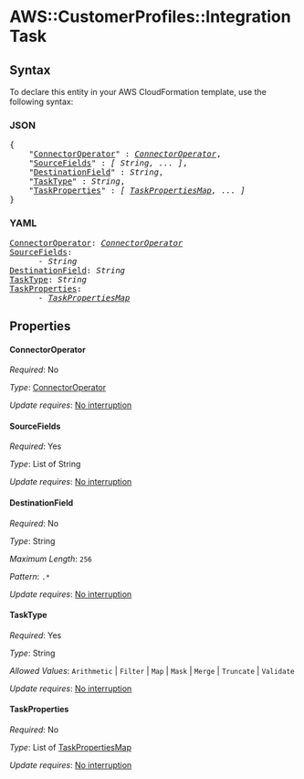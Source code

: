 # AWS::CustomerProfiles::Integration Task

## Syntax

To declare this entity in your AWS CloudFormation template, use the following syntax:

### JSON

<pre>
{
    "<a href="#connectoroperator" title="ConnectorOperator">ConnectorOperator</a>" : <i><a href="connectoroperator.md">ConnectorOperator</a></i>,
    "<a href="#sourcefields" title="SourceFields">SourceFields</a>" : <i>[ String, ... ]</i>,
    "<a href="#destinationfield" title="DestinationField">DestinationField</a>" : <i>String</i>,
    "<a href="#tasktype" title="TaskType">TaskType</a>" : <i>String</i>,
    "<a href="#taskproperties" title="TaskProperties">TaskProperties</a>" : <i>[ <a href="taskpropertiesmap.md">TaskPropertiesMap</a>, ... ]</i>
}
</pre>

### YAML

<pre>
<a href="#connectoroperator" title="ConnectorOperator">ConnectorOperator</a>: <i><a href="connectoroperator.md">ConnectorOperator</a></i>
<a href="#sourcefields" title="SourceFields">SourceFields</a>: <i>
      - String</i>
<a href="#destinationfield" title="DestinationField">DestinationField</a>: <i>String</i>
<a href="#tasktype" title="TaskType">TaskType</a>: <i>String</i>
<a href="#taskproperties" title="TaskProperties">TaskProperties</a>: <i>
      - <a href="taskpropertiesmap.md">TaskPropertiesMap</a></i>
</pre>

## Properties

#### ConnectorOperator

_Required_: No

_Type_: <a href="connectoroperator.md">ConnectorOperator</a>

_Update requires_: [No interruption](https://docs.aws.amazon.com/AWSCloudFormation/latest/UserGuide/using-cfn-updating-stacks-update-behaviors.html#update-no-interrupt)

#### SourceFields

_Required_: Yes

_Type_: List of String

_Update requires_: [No interruption](https://docs.aws.amazon.com/AWSCloudFormation/latest/UserGuide/using-cfn-updating-stacks-update-behaviors.html#update-no-interrupt)

#### DestinationField

_Required_: No

_Type_: String

_Maximum Length_: <code>256</code>

_Pattern_: <code>.*</code>

_Update requires_: [No interruption](https://docs.aws.amazon.com/AWSCloudFormation/latest/UserGuide/using-cfn-updating-stacks-update-behaviors.html#update-no-interrupt)

#### TaskType

_Required_: Yes

_Type_: String

_Allowed Values_: <code>Arithmetic</code> | <code>Filter</code> | <code>Map</code> | <code>Mask</code> | <code>Merge</code> | <code>Truncate</code> | <code>Validate</code>

_Update requires_: [No interruption](https://docs.aws.amazon.com/AWSCloudFormation/latest/UserGuide/using-cfn-updating-stacks-update-behaviors.html#update-no-interrupt)

#### TaskProperties

_Required_: No

_Type_: List of <a href="taskpropertiesmap.md">TaskPropertiesMap</a>

_Update requires_: [No interruption](https://docs.aws.amazon.com/AWSCloudFormation/latest/UserGuide/using-cfn-updating-stacks-update-behaviors.html#update-no-interrupt)

